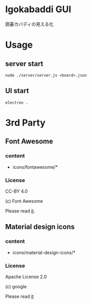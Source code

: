 # Igokabaddi GUI
囲碁カバディの見える化
# Usage
## server start
```
node ./server/server.js <board>.json
```
## UI start
```
electron .
```
# 3rd Party
## Font Awesome
### content
 * icons/fontawesome/\*
### License
CC-BY 4.0

(c) Font Awesome

Please read [it](https://fontawesome.com/license).
## Material design icons
### content
 * icons/material-design-icons/\*
### License
Apache License 2.0

(c) google

Please read [it](https://github.com/google/material-design-icons/blob/master/LICENSE)
